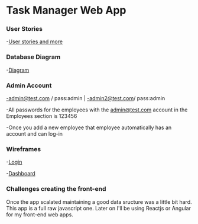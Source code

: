 # Task Manager Web App

### User Stories

-[User stories and more](https://trello.com/b/gp8jv95c/tasks-today-peoples-task-manager)

### Database Diagram 

-[Diagram](https://i.imgur.com/PsOyIbf.jpg)

### Admin Account

-admin@test.com / pass:admin | -admin2@test.com/ pass:admin

-All passwords for the employees with the admin@test.com account in the Employees section is 123456

-Once you add a new employee that employee automatically has an account and can log-in

### Wireframes

-[Login](https://i.imgur.com/G4DIhMW.png)

-[Dashboard](https://i.imgur.com/nzCmtUc.png)


### Challenges creating the front-end

Once the app scalated maintaining a good data sructure was a little bit hard. This app is a full raw javascript one. Later on I'll be using Reactjs or Angular for my front-end web apps.

